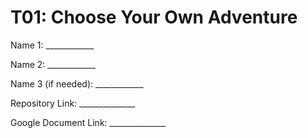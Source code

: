 # T01: Choose Your Own Adventure

Name 1: ____________

Name 2: ____________

Name 3 (if needed): ____________

Repository Link: ______________

Google Document Link: ______________

